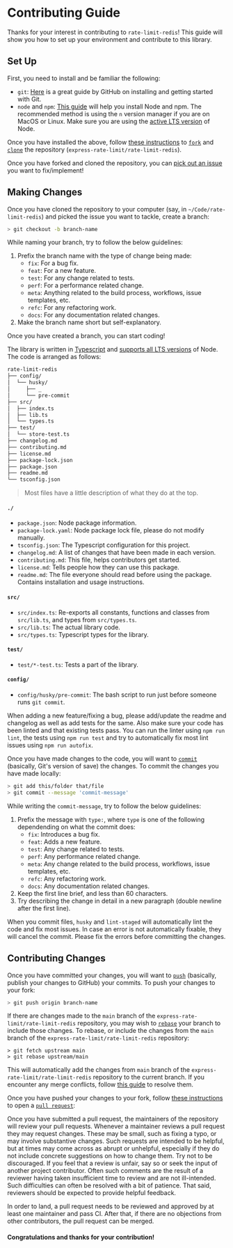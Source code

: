# Contributing Guide

Thanks for your interest in contributing to `rate-limit-redis`! This guide will
show you how to set up your environment and contribute to this library.

## Set Up

First, you need to install and be familiar the following:

- `git`: [Here](https://github.com/git-guides) is a great guide by GitHub on
  installing and getting started with Git.
- `node` and `npm`:
  [This guide](https://nodejs.org/en/download/package-manager/) will help you
  install Node and npm. The recommended method is using the `n` version manager
  if you are on MacOS or Linux. Make sure you are using the
  [active LTS version](https://github.com/nodejs/Release#release-schedule) of
  Node.

Once you have installed the above, follow
[these instructions](https://docs.github.com/en/get-started/quickstart/fork-a-repo)
to
[`fork`](https://docs.github.com/en/pull-requests/collaborating-with-pull-requests/working-with-forks)
and [`clone`](https://github.com/git-guides/git-clone) the repository
(`express-rate-limit/rate-limit-redis`).

Once you have forked and cloned the repository, you can
[pick out an issue](https://github.com/express-rate-limit/rate-limit-redis/issues?q=is%3Aissue+is%3Aopen+sort%3Aupdated-desc)
you want to fix/implement!

## Making Changes

Once you have cloned the repository to your computer (say, in
`~/Code/rate-limit-redis`) and picked the issue you want to tackle, create a
branch:

```sh
> git checkout -b branch-name
```

While naming your branch, try to follow the below guidelines:

1. Prefix the branch name with the type of change being made:
   - `fix`: For a bug fix.
   - `feat`: For a new feature.
   - `test`: For any change related to tests.
   - `perf`: For a performance related change.
   - `meta`: Anything related to the build process, workflows, issue templates,
     etc.
   - `refc`: For any refactoring work.
   - `docs`: For any documentation related changes.
2. Make the branch name short but self-explanatory.

Once you have created a branch, you can start coding!

The library is written in
[Typescript](https://github.com/microsoft/TypeScript#readme) and
[supports all LTS versions](https://github.com/nodejs/Release#release-schedule)
of Node. The code is arranged as follows:

```sh
rate-limit-redis
├── config/
│  └── husky/
│     ├── _
│     └── pre-commit
├── src/
│  ├── index.ts
│  ├── lib.ts
│  └── types.ts
├── test/
│  └── store-test.ts
├── changelog.md
├── contributing.md
├── license.md
├── package-lock.json
├── package.json
├── readme.md
└── tsconfig.json
```

> Most files have a little description of what they do at the top.

#### `./`

- `package.json`: Node package information.
- `package-lock.yaml`: Node package lock file, please do not modify manually.
- `tsconfig.json`: The Typescript configuration for this project.
- `changelog.md`: A list of changes that have been made in each version.
- `contributing.md`: This file, helps contributors get started.
- `license.md`: Tells people how they can use this package.
- `readme.md`: The file everyone should read before using the package. Contains
  installation and usage instructions.

#### `src/`

- `src/index.ts`: Re-exports all constants, functions and classes from
  `src/lib.ts`, and types from `src/types.ts`.
- `src/lib.ts`: The actual library code.
- `src/types.ts`: Typescript types for the library.

#### `test/`

- `test/*-test.ts`: Tests a part of the library.

#### `config/`

- `config/husky/pre-commit`: The bash script to run just before someone runs
  `git commit`.

When adding a new feature/fixing a bug, please add/update the readme and
changelog as well as add tests for the same. Also make sure your code has been
linted and that existing tests pass. You can run the linter using `npm run lint`,
the tests using `npm run test` and try to automatically fix most lint issues using
`npm run autofix`.

Once you have made changes to the code, you will want to
[`commit`](https://github.com/git-guides/git-commit) (basically, Git's version
of save) the changes. To commit the changes you have made locally:

```sh
> git add this/folder that/file
> git commit --message 'commit-message'
```

While writing the `commit-message`, try to follow the below guidelines:

1. Prefix the message with `type:`, where `type` is one of the following
   dependending on what the commit does:
   - `fix`: Introduces a bug fix.
   - `feat`: Adds a new feature.
   - `test`: Any change related to tests.
   - `perf`: Any performance related change.
   - `meta`: Any change related to the build process, workflows, issue
     templates, etc.
   - `refc`: Any refactoring work.
   - `docs`: Any documentation related changes.
2. Keep the first line brief, and less than 60 characters.
3. Try describing the change in detail in a new paragraph (double newline after
   the first line).

When you commit files, `husky` and `lint-staged` will automatically lint the
code and fix most issues. In case an error is not automatically fixable, they
will cancel the commit. Please fix the errors before committing the changes.

## Contributing Changes

Once you have committed your changes, you will want to
[`push`](https://github.com/git-guides/git-push) (basically, publish your
changes to GitHub) your commits. To push your changes to your fork:

```sh
> git push origin branch-name
```

If there are changes made to the `main` branch of the
`express-rate-limit/rate-limit-redis` repository, you may wish to
[`rebase`](https://docs.github.com/en/get-started/using-git/about-git-rebase)
your branch to include those changes. To rebase, or include the changes from the
`main` branch of the `express-rate-limit/rate-limit-redis` repository:

```
> git fetch upstream main
> git rebase upstream/main
```

This will automatically add the changes from `main` branch of the
`express-rate-limit/rate-limit-redis` repository to the current branch. If you encounter
any merge conflicts, follow
[this guide](https://docs.github.com/en/get-started/using-git/resolving-merge-conflicts-after-a-git-rebase)
to resolve them.

Once you have pushed your changes to your fork, follow
[these instructions](https://docs.github.com/en/pull-requests/collaborating-with-pull-requests/proposing-changes-to-your-work-with-pull-requests/creating-a-pull-request-from-a-fork)
to open a
[`pull request`](https://docs.github.com/en/pull-requests/collaborating-with-pull-requests/proposing-changes-to-your-work-with-pull-requests/about-pull-requests):

Once you have submitted a pull request, the maintainers of the repository will
review your pull requests. Whenever a maintainer reviews a pull request they may
request changes. These may be small, such as fixing a typo, or may involve
substantive changes. Such requests are intended to be helpful, but at times may
come across as abrupt or unhelpful, especially if they do not include concrete
suggestions on how to change them. Try not to be discouraged. If you feel that a
review is unfair, say so or seek the input of another project contributor. Often
such comments are the result of a reviewer having taken insufficient time to
review and are not ill-intended. Such difficulties can often be resolved with a
bit of patience. That said, reviewers should be expected to provide helpful
feedback.

In order to land, a pull request needs to be reviewed and approved by at least
one maintainer and pass CI. After that, if there are no objections from other
contributors, the pull request can be merged.

#### Congratulations and thanks for your contribution!
